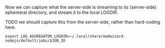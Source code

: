 
Now we can capture what the server-side is streaming to its
(server-side) ephemeral directory, and stream it to the local LOGDIR.

TODO we should capture this from the server-side, rather than hard-coding here.
```shell
export LOG_AGGREGATOR_LOGDIR=~/.local/share/madwizard-nodejs/default/jobs/$JOB_ID
```


